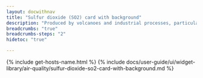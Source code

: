 ```yaml
---
layout: docwithnav
title: "Sulfur dioxide (SO2) card with background"
description: "Produced by volcanoes and industrial processes, particularly the burning of coal and oil."
breadcrumbs: "true"
breadcrumbs-steps: "2"
hidetoc: "true"

---
```

{% include get-hosts-name.html %}
{% include docs/user-guide/ui/widget-library/air-quality/sulfur-dioxide-so2-card-with-background.md %}
